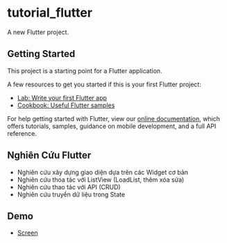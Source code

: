 # tutorial_flutter

A new Flutter project.

## Getting Started

This project is a starting point for a Flutter application.

A few resources to get you started if this is your first Flutter project:

- [Lab: Write your first Flutter app](https://flutter.dev/docs/get-started/codelab)
- [Cookbook: Useful Flutter samples](https://flutter.dev/docs/cookbook)

For help getting started with Flutter, view our
[online documentation](https://flutter.dev/docs), which offers tutorials,
samples, guidance on mobile development, and a full API reference.

## Nghiên Cứu Flutter

- Nghiên cứu xây dựng giao diện dựa trên các Widget cơ bản
- Nghiên cứu thoa tác với ListView (LoadList, thêm xóa sửa)
- Nghiên cứu  thao tác với API (CRUD)
- Nghiên cứu truyền dữ liệu trong State

## Demo

- [Screen](https://github.com/ngocsonkt99/tutorial_flutter/tree/main/screen)